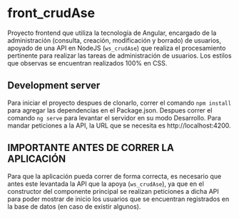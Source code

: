 # front_crudAse

Proyecto frontend que utiliza la tecnología de Angular, encargado de la administración (consulta, creación, modificación y borrado) de usuarios, apoyado de una API en NodeJS (`ws_crudAse`) que realiza el procesamiento pertinente para realizar las tareas de administración de usuarios.
Los estilos que observas se encuentran realizados 100% en CSS. 

## Development server

Para iniciar el proyecto despues de clonarlo, correr el comando `npm install` para agregar las dependencias en el Package.json. Despues correr el comando `ng serve` para levantar el servidor en su modo Desarrollo. Para mandar peticiones a la API, la URL que se necesita es http://localhost:4200.

## IMPORTANTE ANTES DE CORRER LA APLICACIÓN

Para que la aplicación pueda correr de forma correcta, es necesario que antes este levantada la API que la apoya (`ws_crudAse`), ya que en el constructor del componente principal se 
realizan peticiones a dicha API para poder mostrar de inicio los usuarios que se encuentran registrados en la base de datos (en caso de existir algunos).
